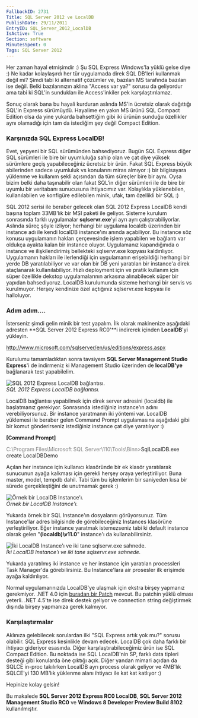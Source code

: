 ```yaml
---
FallbackID: 2731
Title: SQL Server 2012 ve LocalDB
PublishDate: 29/11/2011
EntryID: SQL_Server_2012_LocalDB
IsActive: True
Section: software
MinutesSpent: 0
Tags: SQL Server 2012
---
```

Her zaman hayal etmişimdir :) Şu SQL Express Windows'la yüklü gelse diye
:) Ne kadar kolaylaşırdı her tür uygulamada direk SQL DB'leri kullanmak
değil mi? Şimdi tabi ki alternatif çözümler ve, bazıları MS tarafında
bazıları ise değil. Belki bazılarınızın aklına "Access var ya?" sorusu
da geliyordur ama tabi ki SQL'in sundukları ile Access'inkiler pek
karşılaştırılamaz.

Sonuç olarak bana bu hayali kurduran aslında MS'in ücretsiz olarak
dağıttığı SQL'in Express sürümüydü. Hayalime en yakın MS ürünü SQL
Compact Edition olsa da yine yukarda bahsettiğim gibi iki ürünün sunduğu
özellikler aynı olamadığı için tam da istediğim şey değil Compact
Edition.

### Karşınızda SQL Express LocalDB!

Evet, yepyeni bir SQL sürümünden bahsediyoruz. Bugün SQL Express diğer
SQL sürümleri ile bire bir uyumluluğa sahip olan ve çat diye yüksek
sürümlere geçiş yapabileceğiniz ücretsiz bir ürün. Fakat SQL Express
büyük abilerinden sadece uyumluluk vs konularını miras almıyor :) bir
bilgisayara yüklenme ve kullanım şekli açısından da tüm süreçler bire
bir aynı. Oysa bizim belki daha taşınabilir olan fakat SQL'in diğer
sürümleri ile de bire bir uyumlu bir veritabanı sunucusuna ihtiyacımız
var. Kolaylıkla yüklenebilen, kullanılabilen ve konfigüre edilebilen
minik, ufak, tam özellikli bir SQL :)

SQL 2012 serisi ile beraber gelecek olan SQL 2012 Express LocalDB kendi
başına toplam 33MB'lık bir MSI paketi ile geliyor. Sisteme kurulum
sonrasında farklı uygulamalar **sqlservr.exe**'yi ayrı ayrı
çalıştırabiliyorlar. Aslında süreç şöyle izliyor; herhangi bir uygulama
localdb üzerinden bir instance adı ile kendi localDB instance'ını anında
açabiliyor. Bu instance söz konusu uygulamanın hakları çerçevesinde
işlem yapabilen ve bağlantı var oldukça ayakta kalan bir instance
oluyor. Uygulamanız kapandığınıda o instance ve ilişkilendirimiş
bellekteki sqlservr.exe kopyası kaldırılıyor. Uygulamanın hakları ile
ilerlendiği için uygulamanın erişebildiği herhangi bir yerde DB
yaratılabiliyor ve var olan bir DB yeni yaratılan bir instance'a direk
ataçlanarak kullanılabiliyor. Hızlı deployment için ve pratik kullanım
için süper özellikle dekstop uygulamalarının arkasına alınabilecek süper
bir yapıdan bahsediyoruz. LocalDB kurulumunda sisteme herhangi bir
servis vs kurulmuyor. Herşey kendinize özel açtığınız sqlservr.exe
kopyası ile halloluyor.

### Adım adım....

İsterseniz şimdi gelin minik bir test yapalım. İlk olarak makinenize
aşağıdaki adresten **SQL Server 2012 Express RC0'**i indirerek içinden
**LocalDB**'yi yükleyin.

<http://www.microsoft.com/sqlserver/en/us/editions/express.aspx>

Kurulumu tamamladıktan sonra tavsiyem **SQL Server Management Studio
Express**'i de indirmeniz ki Management Studio üzerinden de
**localDB'ye** bağlanarak test yapabilelim.

![SQL 2012 Express LocalDB
bağlantısı.](media/SQL_Server_2012_LocalDB/localdb.png)\
*SQL 2012 Express LocalDB bağlantısı.*

LocalDB bağlantısı yapabilmek için direk server adresini (localdb) ile
başlatmanız gerekiyor. Sonrasında istediğiniz instance'ın adını
verebiliyorsunuz. Bir instance yaratmanın iki yöntemi var. LocalDB
yüklemesi ile beraber gelen Command Prompt uygulamasına aşağıdaki gibi
bir komut gönderirseniz istediğiniz instance çat diye yaratılıyor :)

**[Command Prompt]**

<span style="color: #808080">C:\\Program Files\\Microsoft SQL
Server\\110\\Tools\\Binn\></span>SqlLocalDB.exe create LocalDBDemo

Açılan her instance için kullanıcı klasöründe bir ek klasör yaratılarak
sunucunun ayağa kalkması için gerekli herşey oraya yerleştiriliyor. Buna
master, model, tempdb dahil. Tabi tüm bu işlemlerim bir saniyeden kısa
bir sürede gerçekleştiğini de unutmamak gerek :)

![Örnek bir LocalDB
Instance'ı.](media/SQL_Server_2012_LocalDB/localdb2.png)\
*Örnek bir LocalDB Instance'ı.*

Yukarda örnek bir SQL Instance'ın dosyalarını görüyorsunuz. Tüm
Instance'lar adres bilgisinde de görebileceğiniz Instances klasörüne
yerleştiriliyor. Eğer instance yaratmak istemezseniz tabi ki default
instance olarak gelen "**(localdb)\\v11.0**" instance'ı da
kullanabilirsiniz.

![İki LocalDB Instance'ı ve iki tane sqlservr.exe
sahnede.](media/SQL_Server_2012_LocalDB/localdb3.png)\
*İki LocalDB Instance'ı ve iki tane sqlservr.exe sahnede.*

Yukarda yaratılmış iki instance ve her instance için yaratılan
processleri Task Manager'da görebilirsiniz. Bu Instance'lara air
prosesler ilk erişimde ayağa kaldırılıyor.

Normal uygulamarınızda LocalDB'ye ulaşmak için ekstra birşey yapmanız
gerekmiyor. .NET 4.0 için [buradan bir
Patch](http://support.microsoft.com/kb/2544514/en-us) mevcut. Bu patchin
yüklü olması yeterli. .NET 4.5'te ise direk destek geliyor ve connection
string değiştirmek dışında birşey yapmanıza gerek kalmıyor.

### Karşılaştırmalar

Aklınıza gelebilecek sorulardan ilki "SQL Express artık yok mu?" sorusu
olabilir. SQL Express kesinlikle devam edecek. LocalDB çok daha farklı
bir ihtiyacı gideriyor esasında. Diğer karşılaştırabileceğimiz ürün ise
SQL Compact Edition. Bu noktada ise SQL LocalDB'nin SP, farklı data
tipleri desteği gibi konularda öne çıktığı açık. Diğer yandan mimari
açıdan da SQLCE in-proc takılırken LocalDB ayrı process olarak geliyor
ve 4MB'lık SQLCE'yi 130 MB'lık yüklenme alanı ihtiyacı ile kat kat
katlıyor :)

Hepinize kolay gelsin!

Bu makalede **SQL Server 2012 Express RC0 LocalDB**, **SQL Server 2012
Management Studio RC0** ve **Windows 8 Developer Preview Build 8102**
kullanılmıştır.


